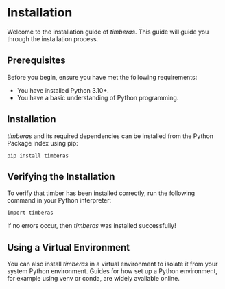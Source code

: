 # Installation

Welcome to the installation guide of *timberas*. This guide will guide you through the installation process.

## Prerequisites

Before you begin, ensure you have met the following requirements:

* You have installed Python 3.10+.
* You have a basic understanding of Python programming.


## Installation

*timberas* and its required dependencies can be installed from the Python Package index using pip:
```
pip install timberas
```

## Verifying the Installation
To verify that timber has been installed correctly, run the following command in your Python interpreter:
```
import timberas
```
If no errors occur, then *timberas* was installed successfully!

## Using a Virtual Environment
You can also install *timberas* in a virtual environment to isolate it from your system Python environment. Guides for how set up a Python environment, for example using venv or conda, are widely available online. 
